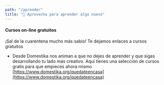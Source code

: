 ```yaml
---
path: "/aprender"
title: "📖 Aprovecha para aprender algo nuevo"
---
```


#### Cursos on-line gratuitos

¡Sal de la cuarentena mucho más sabio! Te dejamos enlaces a cursos gratuitos

- Desde Domestika nos animan a que no dejes de aprender y que sigas desarrollando tu lado más creativo. Aquí tienes una selección de cursos gratis para que empieces ahora mismo [https://www.domestika.org/quedateencasa](https://www.domestika.org/quedateencasa)
